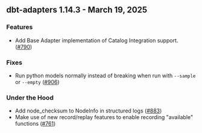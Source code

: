 ## dbt-adapters 1.14.3 - March 19, 2025

### Features

- Add Base Adapter implementation of Catalog Integration support. ([#790](https://github.com/dbt-labs/dbt-adapters/issues/790))

### Fixes

- Run python models normally instead of breaking when run with `--sample` or `--empty` ([#906](https://github.com/dbt-labs/dbt-adapters/issues/906))

### Under the Hood

- Add node_checksum to NodeInfo in structured logs ([#883](https://github.com/dbt-labs/dbt-adapters/issues/883))
- Make use of new record/replay features to enable recording "available" functions ([#761](https://github.com/dbt-labs/dbt-adapters/issues/761))
